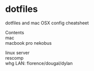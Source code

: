 # dotfiles
dotfiles and mac OSX config cheatsheet

Contents  
mac  
        macbook pro nekobus  

linux server  
        rescomp  
        whg LAN: florence/dougal/dylan  

